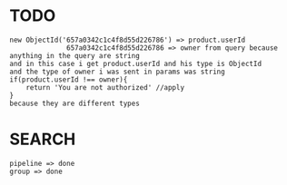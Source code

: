 # TODO

    new ObjectId('657a0342c1c4f8d55d226786') => product.userId
                  657a0342c1c4f8d55d226786 => owner from query because anything in the query are string 
    and in this case i get product.userId and his type is ObjectId
    and the type of owner i was sent in params was string 
    if(product.userId !== owner){
        return 'You are not authorized' //apply
    } 
    because they are different types 

# SEARCH

    pipeline => done
    group => done
